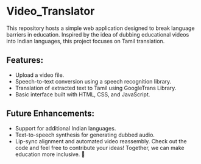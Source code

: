 # Video_Translator
This repository hosts a simple web application designed to break language barriers in education. Inspired by the idea of dubbing educational videos into Indian languages, this project focuses on Tamil translation.

## Features:
- Upload a video file.
- Speech-to-text conversion using a speech recognition library.
- Translation of extracted text to Tamil using GoogleTrans Library.
- Basic interface built with HTML, CSS, and JavaScript.
## Future Enhancements:
- Support for additional Indian languages.
- Text-to-speech synthesis for generating dubbed audio.
- Lip-sync alignment and automated video reassembly.
Check out the code and feel free to contribute your ideas! Together, we can make education more inclusive. 🌟
